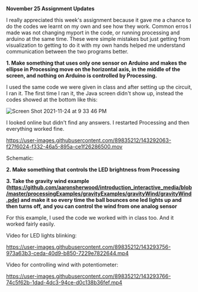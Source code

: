 **November 25 Assignment Updates**

I really appreciated this week's assignment because it gave me a chance to do the codes we learnt on my own and see how they work. Common erros I made was not changing myport in the code, or running processing and arduino at the same time. These were simple mistakes but just getting from visualization to getting to do it with my own hands helped me understand communication between the two programs better. 

**1. Make something that uses only one sensor on Arduino and makes the ellipse in Processing move on the horizontal axis, in the middle of the screen, and nothing on Arduino is controlled by Processing.** 

I used the same code we were given in class and after setting up the circuit, I ran it. The first time I ran it, the Java screen didn't show up, instead the codes showed at the bottom like this: 

![Screen Shot 2021-11-24 at 9 33 46 PM](https://user-images.githubusercontent.com/89835212/143291978-77641cd1-5914-4fb5-a1eb-76803e22b7ea.png)

I looked online but didn't find any answers. I restarted Processing and then everything worked fine. 


https://user-images.githubusercontent.com/89835212/143292063-f27f6024-f332-46a5-895a-ce1f26286500.mov

Schematic:


**2. Make something that controls the LED brightness from Processing**


**3. Take the gravity wind example (https://github.com/aaronsherwood/introduction_interactive_media/blob/master/processingExamples/gravityExamples/gravityWind/gravityWind.pde) and make it so every time the ball bounces one led lights up and then turns off, and you can control the wind from one analog sensor**

For this example, I used the code we worked with in class too. And it worked fairly easily.

Video for LED lights blinking: 

https://user-images.githubusercontent.com/89835212/143293756-973a63b3-ceda-40d9-b850-7229e7822644.mp4


Video for controlling wind with potentiometer: 

https://user-images.githubusercontent.com/89835212/143293766-74c5f62b-1dad-4dc3-94ce-d0c138b36fef.mp4





